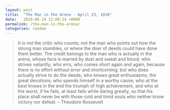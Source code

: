 ```yaml
---             
layout: post
title:  "The Man in the Arena - April 23, 1910"
date:   2019-06-19 12:09:24 +0000
permalink: /the-man-in-the-arena/
categories: random
---
```


> It is not the critic who counts; not the man who  points out how the strong man stumbles, or where the doer of deeds could  have done them better. The credit belongs to the man who is actually in  the arena, whose face is marred by dust and sweat and blood; who  strives valiantly; who errs, who comes short again and again, because  there is no effort without error and shortcoming; but who does actually  strive to do the deeds; who knows great enthusiasms, the great  devotions; who spends himself in a worthy cause; who at the best knows  in the end the triumph of high achievement, and who at the worst, if he  fails, at least fails while daring greatly, so that his place shall  never be with those cold and timid souls who neither know victory nor  defeat.
> – Theodore Roosevelt

